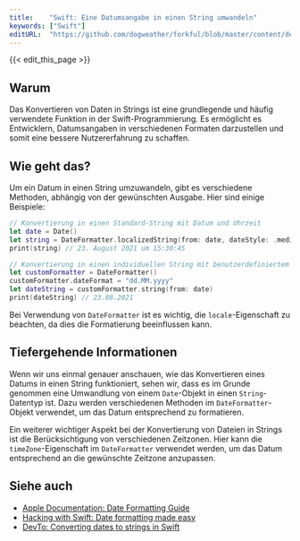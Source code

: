 ```yaml
---
title:    "Swift: Eine Datumsangabe in einen String umwandeln"
keywords: ["Swift"]
editURL:  "https://github.com/dogweather/forkful/blob/master/content/de/swift/converting-a-date-into-a-string.md"
---
```


{{< edit_this_page >}}

## Warum

Das Konvertieren von Daten in Strings ist eine grundlegende und häufig verwendete Funktion in der Swift-Programmierung. Es ermöglicht es Entwicklern, Datumsangaben in verschiedenen Formaten darzustellen und somit eine bessere Nutzererfahrung zu schaffen.

## Wie geht das?

Um ein Datum in einen String umzuwandeln, gibt es verschiedene Methoden, abhängig von der gewünschten Ausgabe. Hier sind einige Beispiele:

```Swift
// Konvertierung in einen Standard-String mit Datum und Uhrzeit
let date = Date()
let string = DateFormatter.localizedString(from: date, dateStyle: .medium, timeStyle: .short)
print(string) // 23. August 2021 um 15:30:45

// Konvertierung in einen individuellen String mit benutzerdefiniertem Format
let customFormatter = DateFormatter()
customFormatter.dateFormat = "dd.MM.yyyy"
let dateString = customFormatter.string(from: date)
print(dateString) // 23.08.2021
```

Bei Verwendung von `DateFormatter` ist es wichtig, die `locale`-Eigenschaft zu beachten, da dies die Formatierung beeinflussen kann.

## Tiefergehende Informationen

Wenn wir uns einmal genauer anschauen, wie das Konvertieren eines Datums in einen String funktioniert, sehen wir, dass es im Grunde genommen eine Umwandlung von einem `Date`-Objekt in einen `String`-Datentyp ist. Dazu werden verschiedenen Methoden im `DateFormatter`-Objekt verwendet, um das Datum entsprechend zu formatieren.

Ein weiterer wichtiger Aspekt bei der Konvertierung von Dateien in Strings ist die Berücksichtigung von verschiedenen Zeitzonen. Hier kann die `timeZone`-Eigenschaft im `DateFormatter` verwendet werden, um das Datum entsprechend an die gewünschte Zeitzone anzupassen.

## Siehe auch

- [Apple Documentation: Date Formatting Guide](https://developer.apple.com/documentation/foundation/date)
- [Hacking with Swift: Date formatting made easy](https://www.hackingwithswift.com/articles/104/how-to-format-dates-with-dateformatter-on-ios)
- [DevTo: Converting dates to strings in Swift](https://dev.to/sandordargo/converting-dates-to-strings-in-swift-1799)